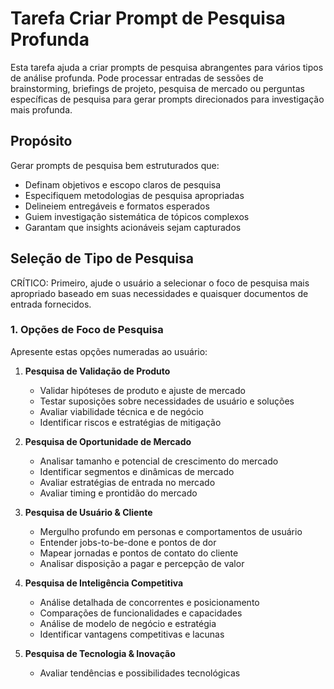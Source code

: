 <!-- Powered by JTECH™ Core -->

# Tarefa Criar Prompt de Pesquisa Profunda

Esta tarefa ajuda a criar prompts de pesquisa abrangentes para vários tipos de análise profunda. Pode processar entradas de sessões de brainstorming, briefings de projeto, pesquisa de mercado ou perguntas específicas de pesquisa para gerar prompts direcionados para investigação mais profunda.

## Propósito

Gerar prompts de pesquisa bem estruturados que:

- Definam objetivos e escopo claros de pesquisa
- Especifiquem metodologias de pesquisa apropriadas
- Delineiem entregáveis e formatos esperados
- Guiem investigação sistemática de tópicos complexos
- Garantam que insights acionáveis sejam capturados

## Seleção de Tipo de Pesquisa

CRÍTICO: Primeiro, ajude o usuário a selecionar o foco de pesquisa mais apropriado baseado em suas necessidades e quaisquer documentos de entrada fornecidos.

### 1. Opções de Foco de Pesquisa

Apresente estas opções numeradas ao usuário:

1. **Pesquisa de Validação de Produto**
   - Validar hipóteses de produto e ajuste de mercado
   - Testar suposições sobre necessidades de usuário e soluções
   - Avaliar viabilidade técnica e de negócio
   - Identificar riscos e estratégias de mitigação

2. **Pesquisa de Oportunidade de Mercado**
   - Analisar tamanho e potencial de crescimento do mercado
   - Identificar segmentos e dinâmicas de mercado
   - Avaliar estratégias de entrada no mercado
   - Avaliar timing e prontidão do mercado

3. **Pesquisa de Usuário & Cliente**
   - Mergulho profundo em personas e comportamentos de usuário
   - Entender jobs-to-be-done e pontos de dor
   - Mapear jornadas e pontos de contato do cliente
   - Analisar disposição a pagar e percepção de valor

4. **Pesquisa de Inteligência Competitiva**
   - Análise detalhada de concorrentes e posicionamento
   - Comparações de funcionalidades e capacidades
   - Análise de modelo de negócio e estratégia
   - Identificar vantagens competitivas e lacunas

5. **Pesquisa de Tecnologia & Inovação**
   - Avaliar tendências e possibilidades tecnológicas

